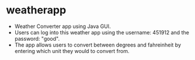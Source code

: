 # weatherapp
- Weather Converter app using Java GUI.
- Users can log into this weather app using the username: 451912 and the password: "good".
- The app allows users to convert between degrees and fahreinheit by entering which unit they would to convert from.
